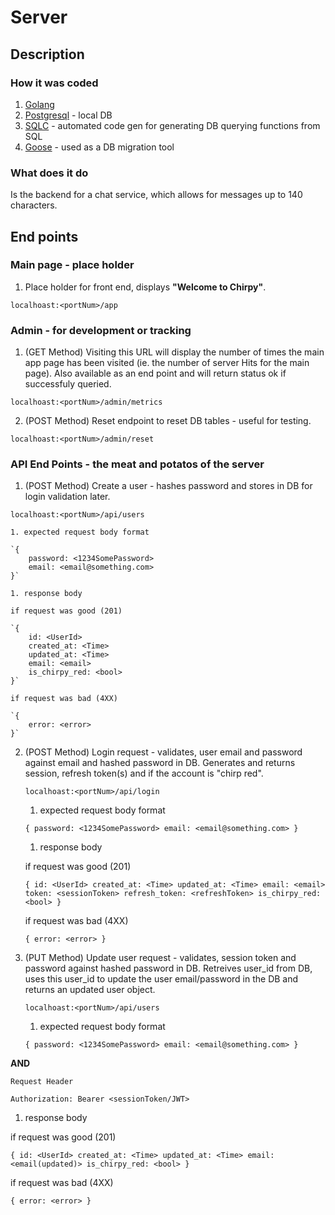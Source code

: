 # Server

## Description

### How it was coded

1. [Golang](https://go.dev/)
1. [Postgresql](https://www.postgresql.org/) - local DB
1. [SQLC](https://sqlc.dev/) - automated code gen for generating DB querying functions from SQL
1. [Goose](https://github.com/pressly/goose) - used as a DB migration tool

### What does it do

Is the backend for a chat service, which allows for messages up to 140 characters.

## End points

### Main page - place holder

1. Place holder for front end, displays **"Welcome to Chirpy"**.

`localhoast:<portNum>/app`

### Admin - for development or tracking

1. (GET Method) Visiting this URL will display the number of times the main app page has been visited (ie. the number of server Hits for the main page). Also available as an end point and will return status ok if successfuly queried.

`localhoast:<portNum>/admin/metrics`

2. (POST Method) Reset endpoint to reset DB tables - useful for testing.

`localhoast:<portNum>/admin/reset`

### API End Points - the meat and potatos of the server

1. (POST Method) Create a user - hashes password and stores in DB for login validation later.

`localhoast:<portNum>/api/users`

    1. expected request body format

    `{
        password: <1234SomePassword>
        email: <email@something.com>
    }`

    1. response body

    if request was good (201)

    `{
        id: <UserId>
        created_at: <Time>
        updated_at: <Time>
        email: <email>
        is_chirpy_red: <bool>
    }`

    if request was bad (4XX)

    `{
        error: <error>
    }`

2. (POST Method) Login request - validates, user email and password against email and hashed password in DB. Generates and returns session, refresh token(s) and if the account is "chirp red".

   `localhoast:<portNum>/api/login`

   1. expected request body format

   `{
    password: <1234SomePassword>
    email: <email@something.com>
}`

   1. response body

   if request was good (201)

   `{
    id: <UserId>
    created_at: <Time>
    updated_at: <Time>
    email: <email>
    token: <sessionToken>
    refresh_token: <refreshToken>
    is_chirpy_red: <bool>
}`

   if request was bad (4XX)

   `{
    error: <error>
}`

3. (PUT Method) Update user request - validates, session token and password against hashed password in DB. Retreives user_id from DB, uses this user_id to update the user email/password in the DB and returns an updated user object.

   `localhoast:<portNum>/api/users`

   1. expected request body format

   `{
    password: <1234SomePassword>
    email: <email@something.com>
}`

**AND**

    Request Header

`Authorization: Bearer <sessionToken/JWT>`

1.  response body

if request was good (201)

`{
    id: <UserId>
    created_at: <Time>
    updated_at: <Time>
    email: <email(updated)>
    is_chirpy_red: <bool>
}`

if request was bad (4XX)

`{
    error: <error>
}`

<!-- api.HandleFunc("POST /refresh", apiConfig.tokenRefreshHandler)
api.HandleFunc("POST /revoke", apiConfig.tokenRevokeHandler)
api.HandleFunc("POST /chirps", apiConfig.chirpHandler)
api.HandleFunc("GET /chirps", apiConfig.allChirpsHandler)
api.HandleFunc("GET /chirps/{chirpID}", apiConfig.getChirpHandler)
api.HandleFunc("DELETE /chirps/{chirpID}", apiConfig.deleteChirpHandler)
api.HandleFunc("POST /polka/webhooks", apiConfig.isChirpRedWebhooksHandler) -->
